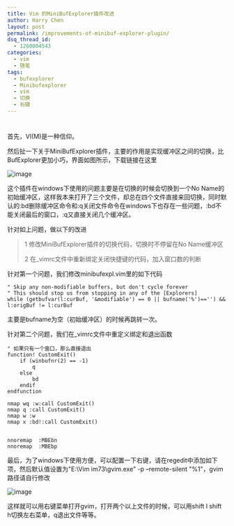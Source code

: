 ```yaml
---
title: Vim 的MiniBufExplorer插件改进
author: Harry Chen
layout: post
permalink: /improvements-of-minibuf-explorer-plugin/
dsq_thread_id:
  - 1260004543
categories:
  - vim
  - 随笔
tags:
  - bufexplorer
  - Minibufexplorer
  - vim
  - 切换
  - 右键
---
```

# 

首先，VI(M)是一种信仰。

然后扯一下关于MiniBufExplorer插件，主要的作用是实现缓冲区之间的切换，比BufExplorer更加小巧，界面如图所示，下载链接在这里

![image][1]

这个插件在windows下使用的问题主要是在切换的时候会切换到一个No Name的初始缓冲区，这样我本来打开了三个文件，却总在四个文件直接来回切换，同时默认的:bd删除缓冲区命令和:q关闭文件命令在windows下也存在一些问题，:bd不能关闭最后的窗口，:q又直接关闭几个缓冲区。

针对如上问题，做以下的改进

> 1 修改MiniBufExplorer插件的切换代码，切换时不停留在No Name缓冲区
>
> 2 在_vimrc文件中重新绑定关闭快捷键的代码，加入窗口数的判断

针对第一个问题，我们修改minibufexpl.vim里的如下代码


    " Skip any non-modifiable buffers, but don't cycle forever
    " This should stop us from stopping in any of the [Explorers]
    while (getbufvar(l:curBuf, '&modifiable') == 0 || bufname('%')=='') && l:origBuf != l:curBuf


主要是bufname为空（初始缓冲区）的时候再跳转一次。

针对第二个问题，我们在_vimrc文件中重定义绑定和退出函数


    " 如果只有一个窗口，那么直接退出
    function! CustomExit()
    	if (winbufnr(2) == -1)
    		q
    	else
    		bd
    	endif
    endfunction

    nmap wq :w:call CustomExit()
    nmap q :call CustomExit()
    nmap w :w
    nmap x :bd!:call CustomExit()


    nnoremap  :MBEbn
    nnoremap  :MBEbp


最后，为了windows下使用方便，可以配置一下右键，请在regedit中添加如下项，然后默认值设置为"E:\Vim im73\gvim.exe" -p –remote-silent "%1"，gvim路径请自行修改

![image][2]

这样就可以用右键菜单打开gvim，打开两个以上文件的时候，可以用shift l shift h切换左右菜单，q退出文件等等。

   [1]: http://www.roybit.com/wp-content/uploads/2011/09/image_thumb.png (image)
   [2]: http://www.roybit.com/wp-content/uploads/2011/09/image_thumb1.png (image)
